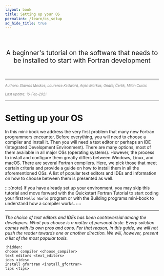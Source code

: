```yaml
---
layout: book
title: Setting up your OS
permalink: /learn/os_setup
sd_hide_title: true
---
```

<br/><br/>
<div style="text-align:center"><span style="font-size:1.5em">A beginner's tutorial on the software that needs to be installed to start with Fortran development</span></div>
<br/><br/>

---
<span style="color:grey; font-size:0.8em">*Authors: Stavros Meskos, Laurence Kedward, Arjen Markus, Ondřej Čertík, Milan Curcic*</span>

<span style="color:grey; font-size:0.8em">*Last update: 16-Feb-2021*</span> 

---

# Setting up your OS

In this mini-book we address the very first problem that many new Fortran programmers encounter. Before everything, you will need to choose a compiler and install it. Then you will need a text editor or perhaps an IDE (Integrated Development Environment). There are many options, most of them available in all major OSs (operating systems). However, the process to install and configure them greatly differs between Windows, Linux, and macOS. There are several Fortran compilers. Here, we pick those that meet certain criteria and provide a guide on how to install them in all the aforementioned OSs. A list of popular text editors and IDEs and information on how to choose between them is presented as well. 


::::{note}
If you have already set up your environment, you may skip this tutorial and move forward with the Quickstart Fortran Tutorial to start coding your first `Hello World` program or with the Building programs mini-book to understand how a compiler works.
::::
- - -

*The choice of text editors and IDEs has been controversial among the developers. What you choose is a matter of personal taste. Every solution comes with its own pros and cons. For that reason, in this guide, we will not push the reader towards one or another direction. We will, however, present a list of the most popular tools.*

````{toctree}
:hidden:
choose compiler <choose_compiler>
text editors <text_editors>
ides <ides>
install gfortran <install_gfortran>
tips <tips>
````